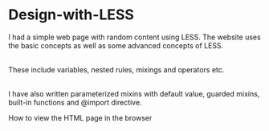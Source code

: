 # Design-with-LESS


I had a simple web page with random content using LESS. The website uses the basic concepts as well as some advanced concepts of LESS.

<br/>These include variables, nested rules, mixings and operators etc.

<br/>I have also written parameterized mixins with default value, guarded mixins, built-in functions and @import directive.

How to view the HTML page in the browser

  


